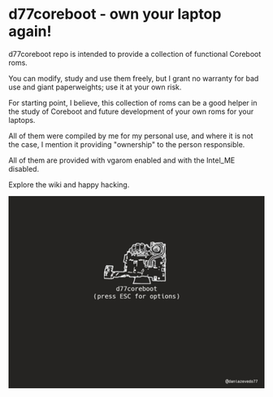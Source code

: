 # d77coreboot - own your laptop again!

d77coreboot repo is intended to provide a collection of functional Coreboot roms.

You can modify, study and use them freely, but I grant no warranty for bad use and giant paperweights; use it at your own risk.

For starting point, I believe, this collection of roms can be a good helper in the study of Coreboot and future development of your own roms for your laptops.

All of them were compiled by me for my personal use, and where it is not the case, I mention it providing "ownership" to the person responsible.

All of them are provided with vgarom enabled and with the Intel_ME disabled.

Explore the wiki and happy hacking.

![bootsplash](bootsplash6.jpg?raw=true)
